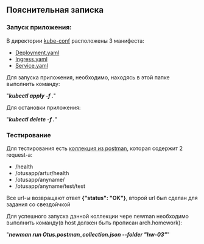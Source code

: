 ## Пояснительная записка

### Запуск приложения:

В директории [kube-conf](../kube-conf) расположены 3 манифеста:
- [Deployment.yaml](../kube-conf/Deployment.yaml)
- [Ingress.yaml](../kube-conf/Ingress.yaml)
- [Service.yaml](../kube-conf/Service.yaml)

Для запуска приложения, необходимо, находясь в этой папке выполнить команду:

"_**kubectl apply -f .**_"

Для остановки приложения:

"_**kubectl delete -f .**_"

### Тестирование

Для тестирования есть [коллекция из postman](Otus.postman_collection.json), которая содержит 2 request-а:
- /health
- /otusapp/artur/health
- /otusapp/anyname/
- /otusapp/anyname/test/test

Все url-ы возвращают ответ **{"status": "OK"}**, второй url был сделан для задания со свездойчкой

Для успешного запуска данной коллекции чере newman необходимо выполнить команду(в host должен быть прописан arch.homework):

"_**newman run Otus.postman_collection.json --folder "hw-03"**_"



